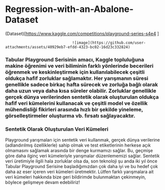 # Regression-with-an-Abalone-Dataset
(Dataset)[https://www.kaggle.com/competitions/playground-series-s4e4 ] 



                                  ![image](https://github.com/user-attachments/assets/40929eb7-efdd-4323-bc02-16d23c332824)



                                  
### Tabular Playground Serisinin amacı, Kaggle topluluğuna makine öğrenimi ve veri biliminin farklı yönlerinde becerileri öğrenmek ve keskinleştirmek için kullanılabilecek çeşitli oldukça hafif zorluklar sağlamaktır. Her yarışmanın süresi genellikle sadece birkaç hafta sürecek ve zorluğa bağlı olarak daha uzun veya daha kısa süreler olabilir. Zorluklar genellikle gerçek dünya verilerinden sentetik olarak oluşturulan oldukça hafif veri kümelerini kullanacak ve çeşitli model ve özellik mühendisliği fikirleri arasında hızlı bir şekilde yineleme, görselleştirmeler oluşturma vb. fırsatı sağlayacaktır.

### Sentetik Olarak Oluşturulan Veri Kümeleri
Playground yarışmaları için sentetik veri kullanmak, gerçek dünya verilerine (adlandırılmış özelliklerle) sahip olmak ve test etiketlerinin herkese açık olmamasını sağlamak arasında bir denge kurmamızı sağlar. Bu, geçmişe göre daha ilginç veri kümeleriyle yarışmalar düzenlememizi sağlar. Sentetik veri üretimiyle ilgili hala zorluklar olsa da, son teknoloji şu anda iki yıl önce Tabular Playground Serisine başladığımızdan çok daha iyi ve bu hedef çok daha az eser içeren veri kümeleri üretmektir. Lütfen farklı yarışmalara ait veri kümeleri hakkında bize geri bildirimde bulunmaktan çekinmeyin, böylece gelişmeye devam edebiliriz!
